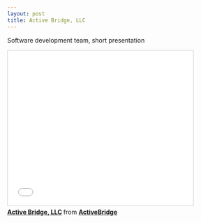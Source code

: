 ```yaml
---
layout: post
title: Active Bridge, LLC
---
```


Software development team, short presentation

<iframe src="//www.slideshare.net/slideshow/embed_code/43448187" width="425" height="355" frameborder="0" marginwidth="0" marginheight="0" scrolling="no" style="border:1px solid #CCC; border-width:1px; margin-bottom:5px; max-width: 100%;" allowfullscreen> </iframe> <div style="margin-bottom:5px"> <strong> <a href="//www.slideshare.net/ActiveBridge/active-bridge-pa" title="Active Bridge, LLC" target="_blank">Active Bridge, LLC</a> </strong> from <strong><a href="//www.slideshare.net/ActiveBridge" target="_blank">ActiveBridge</a></strong> </div>
